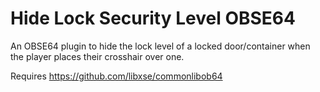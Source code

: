 # Hide Lock Security Level OBSE64

An OBSE64 plugin to hide the lock level of a locked door/container when the player places their crosshair over one.

Requires https://github.com/libxse/commonlibob64
